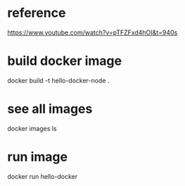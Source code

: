 # reference 
https://www.youtube.com/watch?v=pTFZFxd4hOI&t=940s

# build docker image
docker build -t hello-docker-node .

# see all images
docker images ls

# run image
docker run hello-docker
